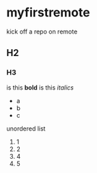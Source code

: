 # myfirstremote
kick off a repo on remote
## H2
### H3

is this **bold**
is this *italics*
- a
- b
- c

unordered list
1. 1
1. 2
1. 4
1. 5
